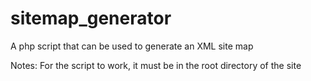 sitemap_generator
=================

A php script that can be used to generate an XML site map

Notes:
For the script to work, it must be in the root directory of the site

